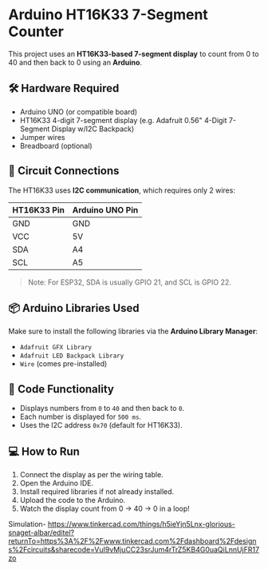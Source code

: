 # Arduino HT16K33 7-Segment Counter

This project uses an **HT16K33-based 7-segment display** to count from 0 to 40 and then back to 0 using an **Arduino**.

## 🛠️ Hardware Required

- Arduino UNO (or compatible board)
- HT16K33 4-digit 7-segment display (e.g. Adafruit 0.56" 4-Digit 7-Segment Display w/I2C Backpack)
- Jumper wires
- Breadboard (optional)

## 🔌 Circuit Connections

The HT16K33 uses **I2C communication**, which requires only 2 wires:

| HT16K33 Pin | Arduino UNO Pin |
|-------------|-----------------|
| GND         | GND             |
| VCC         | 5V              |
| SDA         | A4              |
| SCL         | A5              |

> Note: For ESP32, SDA is usually GPIO 21, and SCL is GPIO 22.

## 📦 Arduino Libraries Used

Make sure to install the following libraries via the **Arduino Library Manager**:

- `Adafruit GFX Library`
- `Adafruit LED Backpack Library`
- `Wire` (comes pre-installed)

## 🧾 Code Functionality

- Displays numbers from `0` to `40` and then back to `0`.
- Each number is displayed for `500 ms`.
- Uses the I2C address `0x70` (default for HT16K33).

## 💻 How to Run

1. Connect the display as per the wiring table.
2. Open the Arduino IDE.
3. Install required libraries if not already installed.
4. Upload the code to the Arduino.
5. Watch the display count from 0 → 40 → 0 in a loop!

Simulation-
https://www.tinkercad.com/things/h5ieYjn5Lnx-glorious-snaget-albar/editel?returnTo=https%3A%2F%2Fwww.tinkercad.com%2Fdashboard%2Fdesigns%2Fcircuits&sharecode=VuI9vMjuCC23srJum4rTrZ5KB4G0uaQiLnnUjFR17zo

